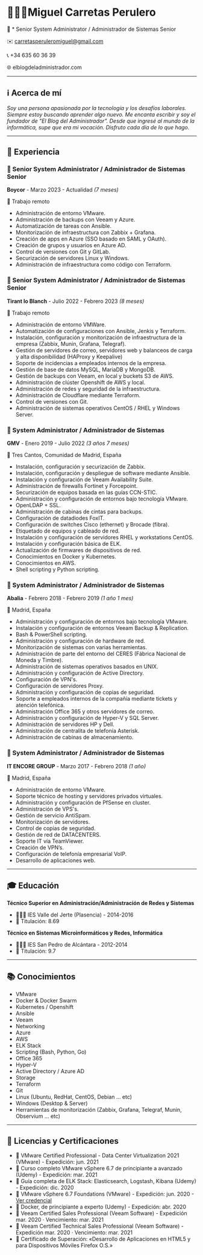 # 👨🏻‍💻Miguel Carretas Perulero

🤖 * Senior System Administrator / Administrador de Sistemas Senior

✉️ carretasperuleromiguel@gmail.com

📞 +34 635 60 36 39

🌐 elblogdeladministrador.com

---

## ℹ️ Acerca de mí

*Soy una persona apasionada por la tecnología y los desafíos laborales. Siempre estoy buscando aprender algo nuevo. Me encanta escribir y soy el fundador de "El Blog del Administrador". Desde que ingresé al mundo de la informática, supe que era mi vocación. Disfruto cada día de lo que hago.*

---

## 💼 Experiencia

### 🔧 Senior System Administrator / Administrador de Sistemas Senior

**Boycor** - Marzo 2023 - Actualidad *(7 meses)*

📍 Trabajo remoto

- Administración de entorno VMware.
- Administración de backups con Veeam y Azure.
- Automatización de tareas con Ansible.
- Monitorización de infraestructura con Zabbix + Grafana.
- Creación de apps en Azure (SSO basado en SAML y OAuth).
- Creación de grupos y usuarios en Azure AD.
- Control de versiones con Git y GitLab.
- Securización de servidores Linux y Windows.
- Administración de infraestructura como código con Terraform.

### 🔧 Senior System Administrator / Administrador de Sistemas Senior

**Tirant lo Blanch** - Julio 2022 - Febrero 2023 *(8 meses)*

📍 Trabajo remoto

- Administración de entorno VMWare.
- Automatización de configuraciones con Ansible, Jenkis y Terraform.
- Instalación, configuración y monitorización de infraestructura de la empresa (Zabbix, Munin, Grafana, Telegraf).
- Gestión de servidores de correo, servidores web y balanceos de carga y alta disponibilidad (HAProxy y Keepalive)
- Soporte de incidencias a empleados internos de la empresa.
- Gestión de base de datos MySQL, MariaDB y MongoDB.
- Gestión de backups con Veeam, en local y buckets S3 de AWS.
- Administración de clúster Openshift de AWS y local.
- Administración de redes y seguridad de la infraestructura.
- Administración de Cloudflare mediante Terraform.
- Control de versiones con Git.
- Administración de sistemas operativos CentOS / RHEL y Windows Server.

### 🔧 System Administrator / Administrador de Sistemas

**GMV** - Enero 2019 - Julio 2022 *(3 años 7 meses)*

📍 Tres Cantos, Comunidad de Madrid, España

- Instalación, configuración y securización de Zabbix.
- Instalación, configuración y despliegue de software mediante Ansible.
- Instalación y configuración de Veeam Availability Suite.
- Administración de firewalls Fortinet y Forcepoint.
- Securización de equipos basada en las guías CCN-STIC.
- Administración y configuración de entornos bajo tecnología VMware.
- OpenLDAP + SSL.
- Administración de cabinas de cintas para backups.
- Configuración de datadiodes FoxIT.
- Configuración de switches Cisco (ethernet) y Brocade (fibra).
- Etiquetado de equipos y cableado de red.
- Instalación y configuración de servidores RHEL y workstations CentOS.
- Instalación y configuración básica de ELK.
- Actualización de firmwares de dispositivos de red.
- Conocimientos en Docker y Kubernetes.
- Conocimientos en AWS.
- Shell scripting y Python scripting.

### 🔧 System Administrator / Administrador de Sistemas

**Abalia** - Febrero 2018 - Febrero 2019 *(1 año 1 mes)*

📍 Madrid, España

- Administración y configuración de entornos bajo tecnología VMware.
- Instalación y configuración de entornos Veeam Backup & Replication.
- Bash & PowerShell scripting.
- Administración y configuración de hardware de red.
- Monitorización de sistemas con varias herramientas.
- Administración de parte del entorno del CERES (Fábrica Nacional de Moneda y Timbre).
- Administración de sistemas operativos basados en UNIX.
- Administración y configuración de Active Directory.
- Configuración de VPN's.
- Configuración de servidores Proxy.
- Administración y configuración de copias de seguridad.
- Soporte a empleados internos de la compañía mediante tickets y atención telefónica.
- Administración Office 365 y otros servidores de correo.
- Administración y configuración de Hyper-V y SQL Server.
- Administración de servidores HP y Dell.
- Administración de centralita de telefonía Asterisk.
- Administración de cabinas de almacenamiento.

### 🔧 System Administrator / Administrador de Sistemas

**IT ENCORE GROUP** - Marzo 2017 - Febrero 2018 *(1 año)*

📍 Madrid, España

- Administración de entorno VMware.
- Soporte técnico de hosting y servidores privados virtuales.
- Administración y configuración de PfSense en cluster.
- Administración de VPS's.
- Gestión de servicio AntiSpam.
- Monitorización de servidores.
- Control de copias de seguridad.
- Gestión de red de DATACENTERS.
- Soporte IT vía TeamViewer.
- Creación de VPN’s.
- Configuración de telefonía empresarial VoIP.
- Desarrollo de aplicaciones web.

---

## 🎓 Educación

**Técnico Superior en Administración/Administración de Redes y Sistemas**

- 👨🏻‍🎓 IES Valle del Jerte (Plasencia) - 2014-2016
- 🎯 Titulación: 8.69

**Técnico en Sistemas Microinformáticos y Redes, Informática**

- 👨🏻‍🎓 IES San Pedro de Alcántara - 2012-2014
- 🎯 Titulación: 9.7

---

## 📚 Conocimientos

- VMware
- Docker & Docker Swarm
- Kubernetes / Openshift
- Ansible
- Veeam
- Networking
- Azure
- AWS
- ELK Stack
- Scripting (Bash, Python, Go)
- Office 365
- Hyper-V
- Active Directory / Azure AD
- Storage
- Terraform
- Git
- Linux (Ubuntu, RedHat, CentOS, Debian … etc)
- Windows (Desktop & Server)
- Herramientas de monitorización (Zabbix, Grafana, Telegraf, Munin, Observium … etc)

---

## 📜 Licencias y Certificaciones

- 🏁 VMware Certified Professional - Data Center Virtualization 2021 (VMware) - Expedición: jun. 2021
- 🏁 Curso completo VMware vSphere 6.7 de principiante a avanzado (Udemy) - Expedición: mar. 2021
- 🏁 Guía completa de ELK Stack: Elasticsearch, Logstash, Kibana (Udemy) - Expedición: dic. 2020
- 🏁 VMware vSphere 6.7 Foundations (VMware) - Expedición: jun. 2020 - [Ver credencial](https://www.youracclaim.com/badges/81006068-4fe1-43f8-89fb-4262afb85414/linked_i)
- 🏁 Docker, de principiante a experto (Udemy) - Expedición: abr. 2020
- 🏁 Veeam Certified Sales Professional (Veeam Software) - Expedición mar. 2020 · Vencimiento: mar. 2021
- 🏁 Veeam Certified Technical Sales Professional (Veeam Software) - Expedición mar. 2020 · Vencimiento: mar. 2021
- 🏁 Certificado de Superación: «Desarrollo de Aplicaciones en HTML5 y para Dispositivos Móviles Firefox O.S.»

